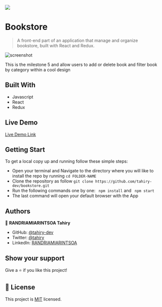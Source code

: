 ![](https://img.shields.io/badge/Microverse-blueviolet)

# Bookstore

> A front-end part of an application that manage and organize bookstore, built with React and Redux. 

![screenshot](https://user-images.githubusercontent.com/47100064/118136448-cef98b80-b40c-11eb-919d-99900c363534.png)

This is the milestone 5 and allow users to add or delete book and filter book by category within a cool design

## Built With

- Javascript
- React
- Redux

## Live Demo

[Live Demo Link](https://whispering-lake-09322.herokuapp.com)

## Getting Start
To get a local copy up and running follow these simple steps:
- Open your terminal and Navigate to the directory where you will like to install the repo by running 
```cd FOLDER-NAME ```
- Clone the repository as follow
```git clone https://github.com/tahiry-dev/bookstore.git```
- Run the following commands one by one: ``` npm install``` and
``` npm start```
- The last command will open your default browser with the App

## Authors

👤 **RANDRIAMIARINTSOA Tahiry**

- GitHub: [@tahiry-dev](https://github.com/tahiry-dev)
- Twitter: [@tahiry](https://twitter.com/Tahiry94825074)
- LinkedIn: [RANDRIAMIARINTSOA](https://www.linkedin.com/in/tahiry-randriamiarintsoa/)

## Show your support

Give a ⭐️ if you like this project!

## 📝 License

This project is [MIT](lic.url) licensed.
